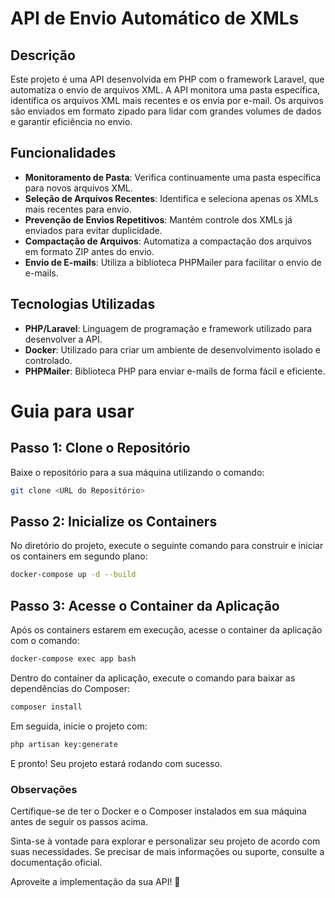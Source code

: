 # API de Envio Automático de XMLs

## Descrição
Este projeto é uma API desenvolvida em PHP com o framework Laravel, que automatiza o envio de arquivos XML. A API monitora uma pasta específica, identifica os arquivos XML mais recentes e os envia por e-mail. Os arquivos são enviados em formato zipado para lidar com grandes volumes de dados e garantir eficiência no envio.

## Funcionalidades
- **Monitoramento de Pasta**: Verifica continuamente uma pasta específica para novos arquivos XML.
- **Seleção de Arquivos Recentes**: Identifica e seleciona apenas os XMLs mais recentes para envio.
- **Prevenção de Envios Repetitivos**: Mantém controle dos XMLs já enviados para evitar duplicidade.
- **Compactação de Arquivos**: Automatiza a compactação dos arquivos em formato ZIP antes do envio.
- **Envio de E-mails**: Utiliza a biblioteca PHPMailer para facilitar o envio de e-mails.

## Tecnologias Utilizadas
- **PHP/Laravel**: Linguagem de programação e framework utilizado para desenvolver a API.
- **Docker**: Utilizado para criar um ambiente de desenvolvimento isolado e controlado.
- **PHPMailer**: Biblioteca PHP para enviar e-mails de forma fácil e eficiente.

# Guia para usar 

## Passo 1: Clone o Repositório
Baixe o repositório para a sua máquina utilizando o comando:
```bash
git clone <URL do Repositório>
```

## Passo 2: Inicialize os Containers
No diretório do projeto, execute o seguinte comando para construir e iniciar os containers em segundo plano:
```bash
docker-compose up -d --build
```

## Passo 3: Acesse o Container da Aplicação
Após os containers estarem em execução, acesse o container da aplicação com o comando:
```bash
docker-compose exec app bash
```

Dentro do container da aplicação, execute o comando para baixar as dependências do Composer:
```bash
composer install
```

Em seguida, inicie o projeto com:
```bash
php artisan key:generate
```

E pronto! Seu projeto estará rodando com sucesso.

### Observações
Certifique-se de ter o Docker e o Composer instalados em sua máquina antes de seguir os passos acima.

Sinta-se à vontade para explorar e personalizar seu projeto de acordo com suas necessidades. Se precisar de mais informações ou suporte, consulte a documentação oficial.

Aproveite a implementação da sua API! 🚀

